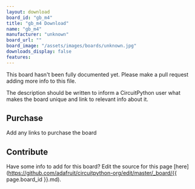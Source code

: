 ```yaml
---
layout: download
board_id: "gb_m4"
title: "gb_m4 Download"
name: "gb_m4"
manufacturer: "unknown"
board_url: ""
board_image: "/assets/images/boards/unknown.jpg"
downloads_display: false
features:
---
```


This board hasn't been fully documented yet. Please make a pull request adding more info to this file.

The description should be written to inform a CircuitPython user what makes the board unique and link to relevant info about it.

## Purchase
Add any links to purchase the board

## Contribute

Have some info to add for this board? Edit the source for this page [here](https://github.com/adafruit/circuitpython-org/edit/master/_board/{{ page.board_id }}.md).
